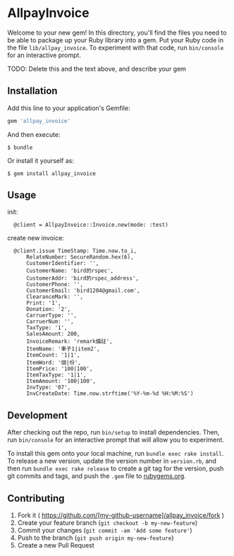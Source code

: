 # AllpayInvoice

Welcome to your new gem! In this directory, you'll find the files you need to be able to package up your Ruby library into a gem. Put your Ruby code in the file `lib/allpay_invoice`. To experiment with that code, run `bin/console` for an interactive prompt.

TODO: Delete this and the text above, and describe your gem

## Installation

Add this line to your application's Gemfile:

```ruby
gem 'allpay_invoice'
```

And then execute:

    $ bundle

Or install it yourself as:

    $ gem install allpay_invoice

## Usage
init:

      @client = AllpayInvoice::Invoice.new(mode: :test)
create new invoice:

      @client.issue TimeStamp: Time.now.to_i,
          RelateNumber: SecureRandom.hex(6),
          CustomerIdentifier: '',
          CustomerName: 'bird的rspec',
          CustomerAddr: 'bird的rspec_address',
          CustomerPhone: '',
          CustomerEmail: 'bird1204@gmail.com',
          ClearanceMark: '',
          Print: '1',
          Donation: '2',
          CarruerType: '',
          CarruerNum: '',
          TaxType: '1',
          SalesAmount: 200,
          InvoiceRemark: 'remark備註',
          ItemName: '車子1|item2',
          ItemCount: '1|1',
          ItemWord: '個|份',
          ItemPrice: '100|100',
          ItemTaxType: '1|1',
          ItemAmount: '100|100',
          InvType: '07',
          InvCreateDate: Time.now.strftime('%Y-%m-%d %H:%M:%S')

## Development

After checking out the repo, run `bin/setup` to install dependencies. Then, run `bin/console` for an interactive prompt that will allow you to experiment.

To install this gem onto your local machine, run `bundle exec rake install`. To release a new version, update the version number in `version.rb`, and then run `bundle exec rake release` to create a git tag for the version, push git commits and tags, and push the `.gem` file to [rubygems.org](https://rubygems.org).

## Contributing

1. Fork it ( https://github.com/[my-github-username]/allpay_invoice/fork )
2. Create your feature branch (`git checkout -b my-new-feature`)
3. Commit your changes (`git commit -am 'Add some feature'`)
4. Push to the branch (`git push origin my-new-feature`)
5. Create a new Pull Request
